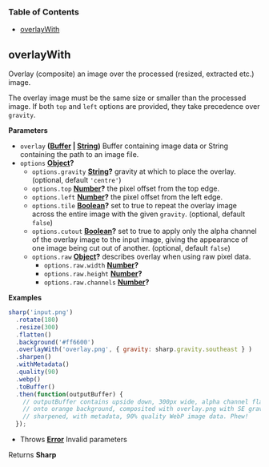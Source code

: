 <!-- Generated by documentation.js. Update this documentation by updating the source code. -->

### Table of Contents

-   [overlayWith](#overlaywith)

## overlayWith

Overlay (composite) an image over the processed (resized, extracted etc.) image.

The overlay image must be the same size or smaller than the processed image.
If both `top` and `left` options are provided, they take precedence over `gravity`.

**Parameters**

-   `overlay` **([Buffer](https://nodejs.org/api/buffer.html) \| [String](https://developer.mozilla.org/en-US/docs/Web/JavaScript/Reference/Global_Objects/String))** Buffer containing image data or String containing the path to an image file.
-   `options` **[Object](https://developer.mozilla.org/en-US/docs/Web/JavaScript/Reference/Global_Objects/Object)?** 
    -   `options.gravity` **[String](https://developer.mozilla.org/en-US/docs/Web/JavaScript/Reference/Global_Objects/String)?** gravity at which to place the overlay. (optional, default `'centre'`)
    -   `options.top` **[Number](https://developer.mozilla.org/en-US/docs/Web/JavaScript/Reference/Global_Objects/Number)?** the pixel offset from the top edge.
    -   `options.left` **[Number](https://developer.mozilla.org/en-US/docs/Web/JavaScript/Reference/Global_Objects/Number)?** the pixel offset from the left edge.
    -   `options.tile` **[Boolean](https://developer.mozilla.org/en-US/docs/Web/JavaScript/Reference/Global_Objects/Boolean)?** set to true to repeat the overlay image across the entire image with the given `gravity`. (optional, default `false`)
    -   `options.cutout` **[Boolean](https://developer.mozilla.org/en-US/docs/Web/JavaScript/Reference/Global_Objects/Boolean)?** set to true to apply only the alpha channel of the overlay image to the input image, giving the appearance of one image being cut out of another. (optional, default `false`)
    -   `options.raw` **[Object](https://developer.mozilla.org/en-US/docs/Web/JavaScript/Reference/Global_Objects/Object)?** describes overlay when using raw pixel data.
        -   `options.raw.width` **[Number](https://developer.mozilla.org/en-US/docs/Web/JavaScript/Reference/Global_Objects/Number)?** 
        -   `options.raw.height` **[Number](https://developer.mozilla.org/en-US/docs/Web/JavaScript/Reference/Global_Objects/Number)?** 
        -   `options.raw.channels` **[Number](https://developer.mozilla.org/en-US/docs/Web/JavaScript/Reference/Global_Objects/Number)?** 

**Examples**

```javascript
sharp('input.png')
  .rotate(180)
  .resize(300)
  .flatten()
  .background('#ff6600')
  .overlayWith('overlay.png', { gravity: sharp.gravity.southeast } )
  .sharpen()
  .withMetadata()
  .quality(90)
  .webp()
  .toBuffer()
  .then(function(outputBuffer) {
    // outputBuffer contains upside down, 300px wide, alpha channel flattened
    // onto orange background, composited with overlay.png with SE gravity,
    // sharpened, with metadata, 90% quality WebP image data. Phew!
  });
```

-   Throws **[Error](https://developer.mozilla.org/en-US/docs/Web/JavaScript/Reference/Global_Objects/Error)** Invalid parameters

Returns **Sharp** 
